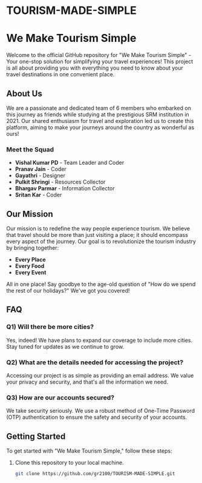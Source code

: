 # TOURISM-MADE-SIMPLE
# We Make Tourism Simple

Welcome to the official GitHub repository for "We Make Tourism Simple" - Your one-stop solution for simplifying your travel experiences! This project is all about providing you with everything you need to know about your travel destinations in one convenient place.

## About Us

We are a passionate and dedicated team of 6 members who embarked on this journey as friends while studying at the prestigious SRM institution in 2021. Our shared enthusiasm for travel and exploration led us to create this platform, aiming to make your journeys around the country as wonderful as ours!

### Meet the Squad

- **Vishal Kumar PD** - Team Leader and Coder
- **Pranav Jain** - Coder
- **Gayathri** - Designer
- **Pulkit Shringi** - Resources Collector
- **Bhargav Parmar** - Information Collector
- **Sritan Kar** - Coder

## Our Mission

Our mission is to redefine the way people experience tourism. We believe that travel should be more than just visiting a place; it should encompass every aspect of the journey. Our goal is to revolutionize the tourism industry by bringing together:

- **Every Place**
- **Every Food**
- **Every Event**

All in one place! Say goodbye to the age-old question of "How do we spend the rest of our holidays?" We've got you covered!

## FAQ

### Q1) Will there be more cities?

Yes, indeed! We have plans to expand our coverage to include more cities. Stay tuned for updates as we continue to grow.

### Q2) What are the details needed for accessing the project?

Accessing our project is as simple as providing an email address. We value your privacy and security, and that's all the information we need.

### Q3) How are our accounts secured?

We take security seriously. We use a robust method of One-Time Password (OTP) authentication to ensure the safety and security of your accounts.

## Getting Started

To get started with "We Make Tourism Simple," follow these steps:

1. Clone this repository to your local machine.
   ```bash
   git clone https://github.com/gr2100/TOURISM-MADE-SIMPLE.git
